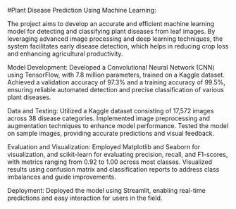 #Plant Disease Prediction Using Machine Learning:

The project aims to develop an accurate and efficient machine learning model for detecting and classifying plant diseases from leaf images. By leveraging advanced image processing and deep learning techniques, the system facilitates early disease detection, which helps in reducing crop loss and enhancing agricultural productivity.

Model Development: Developed a Convolutional Neural Network (CNN) using TensorFlow, with 7.8 million parameters, trained on a Kaggle dataset. Achieved a validation accuracy of 97.3% and a training accuracy of 99.5%, ensuring reliable automated detection and precise classification of various plant diseases.

Data and Testing: Utilized a Kaggle dataset consisting of 17,572 images across 38 disease categories. Implemented image preprocessing and augmentation techniques to enhance model performance. Tested the model on sample images, providing accurate predictions and visual feedback.

Evaluation and Visualization: Employed Matplotlib and Seaborn for visualization, and scikit-learn for evaluating precision, recall, and F1-scores, with metrics ranging from 0.92 to 1.00 across most classes. Visualized results using confusion matrix and classification reports to address class imbalances and guide improvements.

Deployment: Deployed the model using Streamlit, enabling real-time predictions and easy interaction for users in the field.
